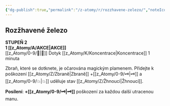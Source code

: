 ```yaml
---
{"dg-publish":true,"permalink":"/z-atomy/r/rozzhavene-zelezo/","noteIcon":""}
---
```


## Rozžhavené železo
**STUPEŇ 2**  
**1 [[z_Atomy/A/AKCE\|AKCE]]**  
[[z_Atomy/0-9/👊\|👊]] Dotyk
[[z_Atomy/K/Koncentrace\|Koncentrace]] 1 minuta

Zbraň, které se dotknete, je očarována magickým plamenem.
Přidejte k poškození [[z_Atomy/Z/Zbraně\|Zbraně]] +[[z_Atomy/0-9/🗝\|🗝]] a [[z_Atomy/0-9/💥\|💥]] uděluje stav [[z_Atomy/Z/Žhnoucí\|Žhnoucí]].

**Posílení**: **+[[z_Atomy/0-9/🗝\|🗝]]** poškození za každou další utracenou manu.